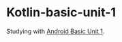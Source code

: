 # Kotlin-basic-unit-1
Studying with  <a href="https://developer.android.com/courses/android-basics-kotlin/unit-1">Android Basic Unit 1</a>.
